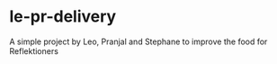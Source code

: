 # le-pr-delivery
A simple project by Leo, Pranjal and Stephane to improve the food for Reflektioners
